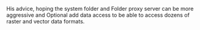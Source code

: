 His advice, hoping the system folder and Folder proxy server can be more aggressive and Optional add data access to be able to access dozens of raster and vector data formats.
